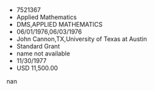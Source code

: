 
* 7521367
* Applied Mathematics
* DMS,APPLIED MATHEMATICS
* 06/01/1976,06/03/1976
* John Cannon,TX,University of Texas at Austin
* Standard Grant
*   name not available
* 11/30/1977
* USD 11,500.00

nan
